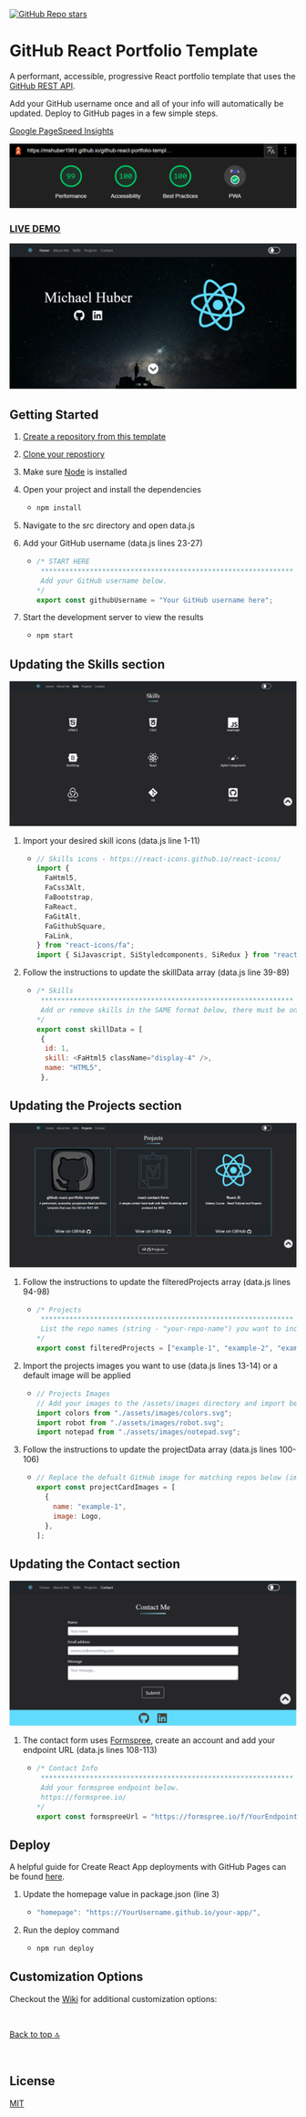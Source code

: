 [![GitHub Repo stars](https://img.shields.io/github/stars/mshuber1981/github-react-portfolio-template?color=%2361dbfb&style=for-the-badge&logo=github)](https://github.com/mshuber1981/github-react-portfolio-template/stargazers/)

# GitHub React Portfolio Template

A performant, accessible, progressive React portfolio template that uses the [GitHub REST API](https://docs.github.com/en/free-pro-team@latest/rest).

Add your GitHub username once and all of your info will automatically be updated. Deploy to GitHub pages in a few simple steps.

[Google PageSpeed Insights](https://developers.google.com/speed/pagespeed/insights/)

![Page Speed](/README_images/speed.png)

### <a href="https://mshuber1981.github.io/github-react-portfolio-template/">LIVE DEMO</a>

![Project Preview](/README_images/preview.png)

## Getting Started

1. [Create a repository from this template](https://docs.github.com/en/repositories/creating-and-managing-repositories/creating-a-repository-from-a-template)
1. [Clone your repostiory](https://developers.google.com/speed/pagespeed/insights/)
1. Make sure [Node](https://nodejs.org/en/) is installed
1. Open your project and install the dependencies

   - ```bash
     npm install
     ```

1. Navigate to the src directory and open data.js
1. Add your GitHub username (data.js lines 23-27)

   - ```javascript
     /* START HERE
      ************************************************************** 
      Add your GitHub username below.
     */
     export const githubUsername = "Your GitHub username here";
     ```

1. Start the development server to view the results

   - ```bash
     npm start
     ```

## Updating the Skills section

![Skills Preview](/README_images/skills.png)

1. Import your desired skill icons (data.js line 1-11)

   - ```javascript
     // Skills icons - https://react-icons.github.io/react-icons/
     import {
       FaHtml5,
       FaCss3Alt,
       FaBootstrap,
       FaReact,
       FaGitAlt,
       FaGithubSquare,
       FaLink,
     } from "react-icons/fa";
     import { SiJavascript, SiStyledcomponents, SiRedux } from "react-icons/si";
     ```

1. Follow the instructions to update the skillData array (data.js line 39-89)

   - ```javascript
     /* Skills
      **************************************************************
      Add or remove skills in the SAME format below, there must be one icon imported above per skill below.
     */
     export const skillData = [
      {
       id: 1,
       skill: <FaHtml5 className="display-4" />,
       name: "HTML5",
      },
     ```

## Updating the Projects section

![Projects Preview](/README_images/projects.png)

1. Follow the instructions to update the filteredProjects array (data.js lines 94-98)

   - ```javascript
     /* Projects
      ************************************************************** 
      List the repo names (string - "your-repo-name") you want to include (they will be sorted alphabetically). If empty, only the first 3 will be included.
     */
     export const filteredProjects = ["example-1", "example-2", "example-3"];
     ```

1. Import the projects images you want to use (data.js lines 13-14) or a default image will be applied

   - ```javascript
     // Projects Images
     // Add your images to the /assets/images directory and import below
     import colors from "./assets/images/colors.svg";
     import robot from "./assets/images/robot.svg";
     import notepad from "./assets/images/notepad.svg";
     ```

1. Follow the instructions to update the projectData array (data.js lines 100-106)

   - ```javascript
     // Replace the defualt GitHub image for matching repos below (images imported above - lines 13-14)
     export const projectCardImages = [
       {
         name: "example-1",
         image: Logo,
       },
     ];
     ```

## Updating the Contact section

![Contact Preview](/README_images/contact.png)

1. The contact form uses [Formspree](https://formspree.io/), create an account and add your endpoint URL (data.js lines 108-113)

   - ```javascript
     /* Contact Info
      ************************************************************** 
      Add your formspree endpoint below.
      https://formspree.io/
     */
     export const formspreeUrl = "https://formspree.io/f/YourEndpoint";
     ```

## Deploy

A helpful guide for Create React App deployments with GitHub Pages can be found [here](https://create-react-app.dev/docs/deployment#github-pages).

1. Update the homepage value in package.json (line 3)

   - ```javascript
     "homepage": "https://YourUsername.github.io/your-app/",
     ```

1. Run the deploy command

   - ```bash
     npm run deploy
     ```

## Customization Options

Checkout the [Wiki](https://github.com/mshuber1981/github-react-portfolio-template/wiki) for additional customization options:

<!-- - [Updating the Hero images](https://github.com/mshuber1981/github-react-portfolio-template/wiki/Updating-the-Hero-images) -->

<br />

[Back to top :top:](#github-react-portfolio-template)

<br />

## License

[MIT](https://choosealicense.com/licenses/mit/)
